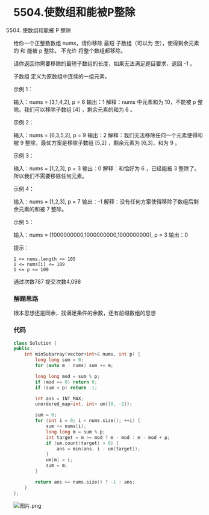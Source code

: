 # 5504.使数组和能被P整除

5504. 使数组和能被 P 整除

给你一个正整数数组 nums，请你移除 最短 子数组（可以为 空），使得剩余元素的 和 能被 p 整除。 不允许 将整个数组都移除。

请你返回你需要移除的最短子数组的长度，如果无法满足题目要求，返回 -1 。

子数组 定义为原数组中连续的一组元素。



示例 1：

输入：nums = [3,1,4,2], p = 6
输出：1
解释：nums 中元素和为 10，不能被 p 整除。我们可以移除子数组 [4] ，剩余元素的和为 6 。

示例 2：

输入：nums = [6,3,5,2], p = 9
输出：2
解释：我们无法移除任何一个元素使得和被 9 整除，最优方案是移除子数组 [5,2] ，剩余元素为 [6,3]，和为 9 。

示例 3：

输入：nums = [1,2,3], p = 3
输出：0
解释：和恰好为 6 ，已经能被 3 整除了。所以我们不需要移除任何元素。

示例  4：

输入：nums = [1,2,3], p = 7
输出：-1
解释：没有任何方案使得移除子数组后剩余元素的和被 7 整除。

示例 5：

输入：nums = [1000000000,1000000000,1000000000], p = 3
输出：0



提示：

    1 <= nums.length <= 105
    1 <= nums[i] <= 109
    1 <= p <= 109

通过次数787
提交次数4,098

### 解题思路
根本思想还是同余，找满足条件的余数，还有前缀数组的思想

### 代码

```cpp
class Solution {
public:
    int minSubarray(vector<int>& nums, int p) {
        long long sum = 0;
        for (auto m : nums) sum += m;

        long long mod = sum % p;
        if (mod == 0) return 0;
        if (sum < p) return -1;

        int ans = INT_MAX;
        unordered_map<int, int> um{{0, -1}};

        sum = 0;
        for (int i = 0; i < nums.size(); ++i) {
            sum += nums[i];
            long long m = sum % p;
            int target = m >= mod ? m - mod : m - mod + p;
            if (um.count(target) > 0) {
                ans = min(ans, i - um[target]);
            }
            um[m] = i;
            sum = m;
        }

        return ans >= nums.size() ? -1 : ans;
    }
};
```

![图片.png](https://pic.leetcode-cn.com/1600610163-VUpCsW-%E5%9B%BE%E7%89%87.png)

